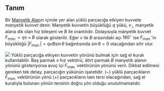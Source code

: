 ## Tanım
Bir [Manyetik Alan](Manyetik%20Alan.md)ın içinde yer alan yüklü parçacığa etkiyen kuvvete *manyetik kuvvet* denir. Manyetik kuvvetin büyüklüğü $q$ yükü, $v_\bot$ manyetik alana dik olan hız bileşeni ve $B$ ile orantılıdır. Dolayısıyla manyetik kuvvet $F_{man.}=qv\times B$ olarak gösterilir. Eğer $v$ ile $B$ arasındaki açı $180^\circ$ ise $F_{man.}$'in büyüklüğü $|F_{man.}|=qvB\sin\theta$ bağıntısında $\sin\theta=0$ olacağından sıfır olur.

![](Pasted%20image%2020220605152956.png)
Yüklü parçacığa etkiyen kuvvetin yönünü bulmak için sağ el kuralı kullanılabilir. Baş parmak $v$ hız vektörü, dört parmak $B$ manyetik alanın yönünü gösteriyorsa avuç içi $F_{man.}$ vektörünün yönünü verir. Dikkat edilmesi gereken tek detay, parçacığın yükünün işaretidir. $(-)$ yüklü parçacıkların $F_{man.}$ vektörünün yönü $(+)$ parçacıkların tam tersi olacağından, sağ el kuralıyla bulunan yönün tersinin doğru yön olduğu unutulmamalıdır.